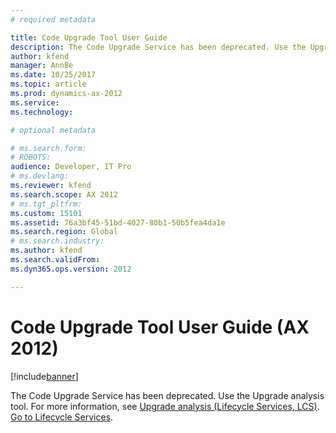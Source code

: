 ```yaml
---
# required metadata

title: Code Upgrade Tool User Guide
description: The Code Upgrade Service has been deprecated. Use the Upgrade analysis tool. 
author: kfend
manager: AnnBe
ms.date: 10/25/2017
ms.topic: article
ms.prod: dynamics-ax-2012 
ms.service: 
ms.technology:

# optional metadata

# ms.search.form: 
# ROBOTS: 
audience: Developer, IT Pro
# ms.devlang: 
ms.reviewer: kfend
ms.search.scope: AX 2012
# ms.tgt_pltfrm: 
ms.custom: 15101
ms.assetid: 76a3bf45-51bd-4027-80b1-50b5fea4da1e
ms.search.region: Global
# ms.search.industry: 
ms.author: kfend
ms.search.validFrom: 
ms.dyn365.ops.version: 2012

---
```


# Code Upgrade Tool User Guide (AX 2012)

[!include[banner](../../includes/banner.md)]




The Code Upgrade Service has been deprecated. Use the Upgrade analysis tool. For more information, see [Upgrade analysis (Lifecycle Services, LCS)](upgrade-analysis-lcs.md).
[Go to Lifecycle Services](https://lcs.dynamics.com).






